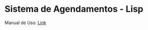 # Sistema de Agendamentos - Lisp

Manual de Uso: [Link](https://github.com/GMalvestiti/lisp/blob/main/Manual%20de%20Uso.pdf "Manual de Uso")
